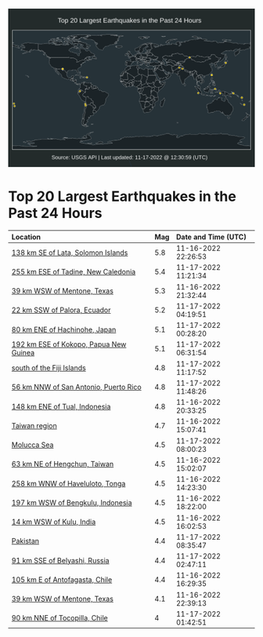 ![Map](./map.png)

# Top 20 Largest Earthquakes in the Past 24 Hours

| Location | Mag | Date and Time (UTC) |
|:---|:---|:---|
| [138 km SE of Lata, Solomon Islands](https://earthquake.usgs.gov/earthquakes/eventpage/us7000iq83) | 5.8 | 11-16-2022 22:26:53 |
| [255 km ESE of Tadine, New Caledonia](https://earthquake.usgs.gov/earthquakes/eventpage/us7000iqdn) | 5.4 | 11-17-2022 11:21:34 |
| [39 km WSW of Mentone, Texas](https://earthquake.usgs.gov/earthquakes/eventpage/tx2022wmmd) | 5.3 | 11-16-2022 21:32:44 |
| [22 km SSW of Palora, Ecuador](https://earthquake.usgs.gov/earthquakes/eventpage/us7000iqb6) | 5.2 | 11-17-2022 04:19:51 |
| [80 km ENE of Hachinohe, Japan](https://earthquake.usgs.gov/earthquakes/eventpage/us7000iq9c) | 5.1 | 11-17-2022 00:28:20 |
| [192 km ESE of Kokopo, Papua New Guinea](https://earthquake.usgs.gov/earthquakes/eventpage/us7000iqc8) | 5.1 | 11-17-2022 06:31:54 |
| [south of the Fiji Islands](https://earthquake.usgs.gov/earthquakes/eventpage/us7000iqdm) | 4.8 | 11-17-2022 11:17:52 |
| [56 km NNW of San Antonio, Puerto Rico](https://earthquake.usgs.gov/earthquakes/eventpage/us7000iqdt) | 4.8 | 11-17-2022 11:48:26 |
| [148 km ENE of Tual, Indonesia](https://earthquake.usgs.gov/earthquakes/eventpage/us7000iq7a) | 4.8 | 11-16-2022 20:33:25 |
| [Taiwan region](https://earthquake.usgs.gov/earthquakes/eventpage/us7000iq4r) | 4.7 | 11-16-2022 15:07:41 |
| [Molucca Sea](https://earthquake.usgs.gov/earthquakes/eventpage/us7000iqcr) | 4.5 | 11-17-2022 08:00:23 |
| [63 km NE of Hengchun, Taiwan](https://earthquake.usgs.gov/earthquakes/eventpage/us7000iq4q) | 4.5 | 11-16-2022 15:02:07 |
| [258 km WNW of Haveluloto, Tonga](https://earthquake.usgs.gov/earthquakes/eventpage/us7000iq4j) | 4.5 | 11-16-2022 14:23:30 |
| [197 km WSW of Bengkulu, Indonesia](https://earthquake.usgs.gov/earthquakes/eventpage/us7000iq6u) | 4.5 | 11-16-2022 18:22:00 |
| [14 km WSW of Kulu, India](https://earthquake.usgs.gov/earthquakes/eventpage/us7000iq4z) | 4.5 | 11-16-2022 16:02:53 |
| [Pakistan](https://earthquake.usgs.gov/earthquakes/eventpage/us7000iqcw) | 4.4 | 11-17-2022 08:35:47 |
| [91 km SSE of Belyashi, Russia](https://earthquake.usgs.gov/earthquakes/eventpage/us7000iqa9) | 4.4 | 11-17-2022 02:47:11 |
| [105 km E of Antofagasta, Chile](https://earthquake.usgs.gov/earthquakes/eventpage/us7000iq65) | 4.4 | 11-16-2022 16:29:35 |
| [39 km WSW of Mentone, Texas](https://earthquake.usgs.gov/earthquakes/eventpage/tx2022wmog) | 4.1 | 11-16-2022 22:39:13 |
| [90 km NNE of Tocopilla, Chile](https://earthquake.usgs.gov/earthquakes/eventpage/us7000iq9v) | 4 | 11-17-2022 01:42:51 |
